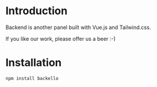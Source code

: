 # Introduction

Backend is another panel built with Vue.js and Tailwind.css.

If you like our work, please offer us a beer :-)


# Installation

`npm install backello` 
